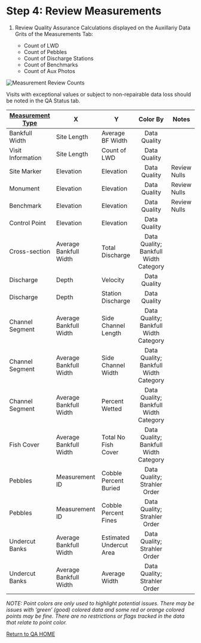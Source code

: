 # Step 4: Review Measurements



1. Review Quality Assurance Calculations displayed on the Auxillariy Data Grits of the Measurements Tab:   

   - Count of LWD
   - Count of Pebbles
   - Count of Discharge Stations
   - Count of Benchmarks
   - Count of Aux Photos

 ![Measurement Review Counts](https://southforkresearch.github.io/CHaMP-Management/images/MeasurementReview_Counts.png)

   Visits with exceptional values or subject to non-repairable data loss should be noted in the QA Status tab. 

| [Measurement Type](MeasurementTypes.md) | X                      | Y                       |                Color By                | Notes        |
| --------------------------------------- | ---------------------- | ----------------------- | :------------------------------------: | ------------ |
| Bankfull Width                          | Site Length            | Average BF Width        |              Data Quality              |              |
| Visit Information                       | Site Length            | Count of LWD            |              Data Quality              |              |
| Site Marker                             | Elevation              | Elevation               |              Data Quality              | Review Nulls |
| Monument                                | Elevation              | Elevation               |              Data Quality              | Review Nulls |
| Benchmark                               | Elevation              | Elevation               |              Data Quality              | Review Nulls |
| Control Point                           | Elevation              | Elevation               |              Data Quality              |              |
| Cross-section                           | Average Bankfull Width | Total Discharge         | Data Quality;  Bankfull Width Category |              |
| Discharge                               | Depth                  | Velocity                |              Data Quality              |              |
| Discharge                               | Depth                  | Station Discharge       |              Data Quality              |              |
| Channel Segment                         | Average Bankfull Width | Side Channel Length     | Data Quality; Bankfull Width Category  |              |
| Channel Segment                         | Average Bankfull Width | Side Channel Width      | Data Quality; Bankfull Width Category  |              |
| Channel Segment                         | Average Bankfull Width | Percent Wetted          | Data Quality; Bankfull Width Category  |              |
| Fish Cover                              | Average Bankfull Width | Total No Fish Cover     | Data Quality; Bankfull Width Category  |              |
| Pebbles                                 | Measurement ID         | Cobble Percent Buried   |      Data Quality; Strahler Order      |              |
| Pebbles                                 | Measurement ID         | Cobble Percent Fines    |      Data Quality; Strahler Order      |              |
| Undercut Banks                          | Average Bankfull Width | Estimated Undercut Area |      Data Quality; Strahler Order      |              |
| Undercut Banks                          | Average Bankfull Width | Average Width           |      Data Quality; Strahler Order      |              |

*NOTE: Point colors are only used to highlight potential issues.  There may be issues with ‘green’ (good)*
*colored data and some red or orange colored points may be fine.  There are no restrictions or flags tracked in the data that relate to point color.*



[Return to QA HOME](QAMain.md)

